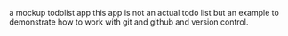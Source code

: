 a mockup todolist app 
this app is not an actual todo list but an example to demonstrate how to work with git and github and version control.